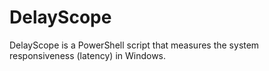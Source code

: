 # DelayScope
DelayScope is a PowerShell script that measures the system responsiveness (latency) in Windows.
